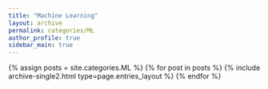 ```yaml
---
title: "Machine Learning"
layout: archive
permalink: categories/ML
author_profile: true
sidebar_main: true
---
```


<!-- 공백이 포함되어 있는 카테고리 이름의 경우 site.categories['a b c'] 이런식으로! -->

{% assign posts = site.categories.ML %}
{% for post in posts %} {% include archive-single2.html type=page.entries_layout %} {% endfor %}